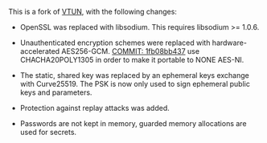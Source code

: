 This is a fork of [VTUN](http://vtun.sourceforge.net/), with the
following changes:

* OpenSSL was replaced with libsodium. This requires libsodium >= 1.0.6.

* Unauthenticated encryption schemes were replaced with hardware-accelerated
AES256-GCM.
[COMMIT: 1fb08bb437](https://github.com/shangjiyu/vtun/commit/1fb08bb4370254cf2ba068abec4ea263570e0adb) use CHACHA20POLY1305 in order to make it portable 
to NONE AES-NI.

* The static, shared key was replaced by an ephemeral keys exchange with
Curve25519. The PSK is now only used to sign ephemeral public keys and
parameters.

* Protection against replay attacks was added.

* Passwords are not kept in memory, guarded memory allocations are
used for secrets.
